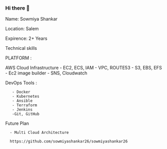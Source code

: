 ### Hi there 👋

Name: Sowmiya Shankar

Location: Salem

Expirence: 2+ Years

Technical skills

PLATFORM :

AWS Cloud Infrastructure
      - EC2, ECS, IAM
      - VPC,  ROUTE53
      - S3, EBS, EFS
      - Ec2 image builder
      - SNS, Cloudwatch 
      
DevOps Tools :

       - Docker
       - Kubernetes
       - Ansible
       - Terraform
       - Jenkins
       -Git, GitHub 
       
Future Plan
    
      - Multi Cloud Architecture 
      
      https://github.com/sowmiyashankar26/sowmiyashankar26

